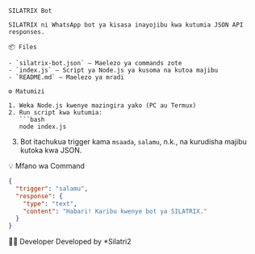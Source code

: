 ```
SILATRIX Bot

SILATRIX ni WhatsApp bot ya kisasa inayojibu kwa kutumia JSON API responses.

📦 Files

- `silatrix-bot.json` — Maelezo ya commands zote
- `index.js` — Script ya Node.js ya kusoma na kutoa majibu
- `README.md` — Maelezo ya mradi

⚙️ Matumizi

1. Weka Node.js kwenye mazingira yako (PC au Termux)
2. Run script kwa kutumia:
   ```bash
   node index.js
   ```
3. Bot itachukua trigger kama `msaada`, `salamu`, n.k., na kurudisha majibu kutoka kwa JSON.

💡 Mfano wa Command
```json
{
  "trigger": "salamu",
  "response": {
    "type": "text",
    "content": "Habari! Karibu kwenye bot ya SILATRIX."
  }
}
```

🧑‍💻 Developer
Developed by *Silatri2
